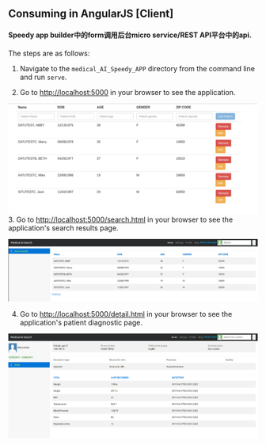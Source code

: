 ## Consuming in AngularJS [Client]

#### Speedy app builder中的form调用后台micro service/REST API平台中的api. 


The steps are as follows:
1. Navigate to the `medical_AI_Speedy_APP` directory from the command line and run `serve`.

2. Go to [http://localhost:5000](http://localhost:5000) in your browser to see the application.

![Index Page](https://github.com/JenifferWuUCLA/simple-restful-api-angularjs/blob/master/public/image/Patient%20index%20page.png)
3. Go to [http://localhost:5000/search.html](http://localhost:5000/search.html) in your browser to see the application's search results page.

![Search Page](https://github.com/JenifferWuUCLA/medical_AI_Speedy_APP/blob/master/image/Speedy%20app%20search%20page.png)

4. Go to [http://localhost:5000/detail.html](http://localhost:5000/detail.html) in your browser to see the application's patient diagnostic page.

![Search Page](https://github.com/JenifferWuUCLA/medical_AI_Speedy_APP/blob/master/image/Speedy%20app%20diagnostic%20page.png)